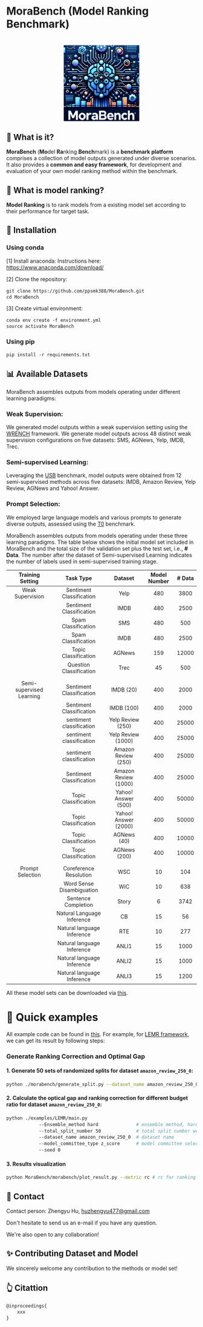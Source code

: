 # MoraBench (**Mo**del **Ra**nking **Bench**mark)

<h1 style="text-align:center">
<img style="vertical-align:middle" width="200" height="200" src="./images/MoraBench_logo.png" />
</h1>

## 🤔 What is it?

**MoraBench** (**Mo**del **Ra**nking **Bench**mark) is a **benchmark platform** comprises a collection of model outputs generated under diverse scenarios. It also provides a **common and easy framework**, for development and evaluation of your own model ranking method within the benchmark.

## 🏁 What is model ranking?

**Model Ranking** is to rank models from a existing model set according to their performance for target task.

## 🔧 Installation

### Using conda

[1] Install anaconda:
Instructions here: https://www.anaconda.com/download/

[2] Clone the repository:

```
git clone https://github.com/ppsmk388/MoraBench.git
cd MoraBench
```

[3] Create virtual environment:

```
conda env create -f environment.yml
source activate MoraBench
```

### Using pip

```
pip install -r requirements.txt
```

<!-- If this not working or you want to use only a subset of modules of Wrench, check out this [wiki page](https://github.com/JieyuZ2/wrench/wiki/Environment-Installation) -->


## 📊 Available Datasets

MoraBench assembles outputs from models operating under different learning paradigms:


### Weak Supervision:

We generated model outputs within a weak supervision setting using the [WRENCH](https://github.com/JieyuZ2/wrench) framework. We generate model outputs across 48 distinct weak supervision configurations on five datasets: SMS, AGNews, Yelp, IMDB, Trec.



### Semi-supervised Learning:

Leveraging the [USB](http://github.com/microsoft/Semi-supervised-learning) benchmark, model outputs were obtained from 12 semi-supervised methods across five datasets: IMDB, Amazon Review, Yelp Review, AGNews and Yahoo! Answer. 




### Prompt Selection:

We employed large language models and various prompts to generate diverse outputs, assessed using the [T0](http://github.com/bigscience-workshop/T0) benchmark.





MoraBench assembles outputs from models operating under these three learning paradigms.
The table below shows the initial model set included in MoraBench and the total size of the validation set plus the test set, i.e., **\# Data**.  The number after the dataset of Semi-supervised Learning indicates the number of labels used in semi-supervised training stage.


|     Training Setting     	|            Task Type        	|        Dataset       	| Model Number 	| # Data 	|
|:------------------------:	|:--------------------------:	|:--------------------:	|:------------:	|:------:	|
|     Weak Supervision     	|  Sentiment Classification  	|         Yelp         	|      480     	|  3800  	|
|                          	|  Sentiment Classification  	|         IMDB         	|      480     	|  2500  	|
|                          	|     Spam Classification    	|          SMS         	|      480     	|   500  	|
|                          	|     Spam Classification    	|         IMDB         	|      480     	|  2500  	|
|                          	|    Topic Classification    	|        AGNews        	|      159     	|  12000 	|
|                          	|   Question Classification  	|         Trec         	|      45      	|   500  	|
|                          	|                            	|                      	|              	|        	|
|                          	|                            	|                      	|              	|        	|
| Semi-supervised Learning 	|  Sentiment Classification  	|       IMDB (20)      	|      400     	|  2000  	|
|                          	|  Sentiment Classification  	|      IMDB (100)      	|      400     	|  2000  	|
|                          	|  sentiment classification  	|   Yelp Review (250)  	|      400     	|  25000 	|
|                          	|  sentiment classification  	|  Yelp Review (1000)  	|      400     	|  25000 	|
|                          	|  sentiment classification  	|  Amazon Review (250) 	|      400     	|  25000 	|
|                          	|  Sentiment Classification  	| Amazon Review (1000) 	|      400     	|  25000 	|
|                          	|    Topic Classification    	|  Yahoo! Answer (500) 	|      400     	|  50000 	|
|                          	|    Topic Classification    	| Yahoo! Answer (2000) 	|      400     	|  50000 	|
|                          	|    Topic Classification    	|      AGNews (40)     	|      400     	|  10000 	|
|                          	|    Topic Classification    	|     AGNews (200)     	|      400     	|  10000 	|
|                          	|                            	|                      	|              	|        	|
|                          	|                            	|                      	|              	|        	|
|     Prompt Selection     	|   Coreference Resolution   	|          WSC         	|      10      	|   104  	|
|                          	|  Word Sense Disambiguation 	|          WiC         	|      10      	|   638  	|
|                          	|     Sentence Completion    	|         Story        	|       6      	|  3742  	|
|                          	| Natural Language Inference 	|          CB          	|      15      	|   56   	|
|                          	| Natural language Inference 	|          RTE         	|      10      	|   277  	|
|                          	| Natural language Inference 	|         ANLI1        	|      15      	|  1000  	|
|                          	| Natural language Inference 	|         ANLI2        	|      15      	|  1000  	|
|                          	| Natural language Inference 	|         ANLI3        	|      15      	|  1200  	|



All these model sets can be downloaded via [this](https://drive.google.com/drive/folders/1_iPhZXG_Vrcgm1Dect3N0iMUZpboYebp?usp=sharing).









# 📙  Quick examples

All example code can be found in [this](https://github.com/ppsmk388/MoraBench/tree/main/examples). For example, for [LEMR framework](https://github.com/ppsmk388/MoraBench/tree/main/examples/LEMR/), we can get its  result by following steps:

### Generate Ranking Correction and Optimal Gap

#### 1. Generate 50 sets of randomized splits for dataset `amazon_review_250_0`:

```sh
python ./morabench/generate_split.py --dataset_name amazon_review_250_0 --split_num 50 
```

#### 2. Calculate the optical gap and ranking correction for different budget ratio for dataset `amazon_review_250_0`:

```sh
python ./examples/LEMR/main.py 
            --Ensemble_method hard              # ensemble method, hard or soft
            --total_split_number 50             # total split number we used
            --dataset_name amazon_review_250_0  # dataset name
            --model_committee_type z_score      # model committee selection type, z_score or all_model
            --seed 0
```

#### 3. Results visualization

```sh
python MoraBench/morabench/plot_result.py --metric rc # rc for ranking correction and og for optimal gap
```

## 📧  Contact

Contact person: Zhengyu Hu, [huzhengyu477@gmail.com](mailto:huzhengyu477@gmail.com)

Don't hesitate to send us an e-mail if you have any question.

We're also open to any collaboration!

## ✨  Contributing Dataset and Model

We sincerely welcome any contribution to the methods or model set!

## 👆  Citattion

```
@inproceedings{
    xxx
}
```
